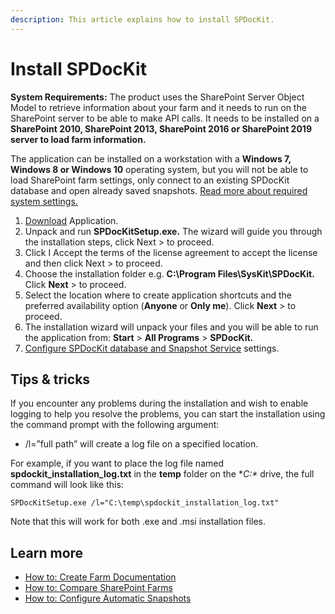 ```yaml
---
description: This article explains how to install SPDocKit.
---
```


# Install SPDocKit

**System Requirements:** The product uses the SharePoint Server Object Model to retrieve information about your farm and it needs to run on the SharePoint server to be able to make API calls. It needs to be installed on a **SharePoint 2010, SharePoint 2013, SharePoint 2016 or SharePoint 2019 server to load farm information.**

The application can be installed on a workstation with a **Windows 7, Windows 8 or Windows 10** operating system, but you will not be able to load SharePoint farm settings, only connect to an existing SPDocKit database and open already saved snapshots. [Read more about required system settings.](../requirements/system-requirements.md)

1. [Download](https://www.spdockit.com/downloads/) Application.
2. Unpack and run **SPDocKitSetup.exe.** The wizard will guide you through the installation steps, click Next &gt; to proceed.
3. Click I Accept the terms of the license agreement to accept the license and then click Next &gt; to proceed.
4. Choose the installation folder e.g. **C:\Program Files\SysKit\SPDocKit.** Click **Next** &gt; to proceed.
5. Select the location where to create application shortcuts and the preferred availability option \(**Anyone** or **Only me**\). Click **Next** &gt; to proceed.
6. The installation wizard will unpack your files and you will be able to run the application from: **Start** &gt; **All Programs** &gt; **SPDocKit.**
7. [Configure SPDocKit database and Snapshot Service](../configuration/configure-spdockit.md) settings.

## Tips & tricks

If you encounter any problems during the installation and wish to enable logging to help you resolve the problems, you can start the installation using the command prompt with the following argument:

* /l=”full path” will create a log file on a specified location.

For example, if you want to place the log file named **spdockit\_installation\_log.txt** in the **temp** folder on the **C:\** drive, the full command will look like this:

`SPDocKitSetup.exe /l="C:\temp\spdockit_installation_log.txt"`

Note that this will work for both .exe and .msi installation files.

## Learn more

* [How to: Create Farm Documentation](../explore-reports-and-create-documentation/farm-explorer/farm-documentation.md)
* [How to: Compare SharePoint Farms](../compare-sharepoint-configurations/compare-sharepoint-farms.md)
* [How to: Configure Automatic Snapshots](../create-sharepoint-farm-snapshots/automatic-snapshots.md)

